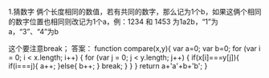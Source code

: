 1.猜数字
俩个长度相同的数值，若有共同的数字，那么记为1个b，如果这俩个相同的数字位置也相同则改记为1个a，例：1234 和 1453 为1a2b，“1”为a，“3”、“4”为b

这个要注意break；
答案：
function compare(x,y){
    var a=0;
    var b=0;
    for (var i = 0; i < x.length; i++) {
        for (var j = 0; j < y.length; j++) {
            if(x[i]===y[j]){
                if(i===j){
                    a++;
                }else{
                    b++;
                }
                break;
            }
        }
    }
    return a+'a'+b+'b';
}
